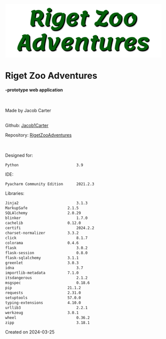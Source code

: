 ![RZA title image](static/assets/site-images/Title2.png)

# Riget Zoo Adventures
#### -prototype web application
<br>

Made by Jacob Carter
<br><br>

Github: [Jacob1Carter](https://github.com/Jacob1Carter)

Repository: [RigetZooAdventures](https://github.com/Jacob1Carter/RigetZooAdventures)

<br><br>
Designed for:

    Python                          3.9

IDE:

    Pyacharm Community Edition      2021.2.3

Libraries:

    Jinja2	                        3.1.3
    MarkupSafe	                2.1.5
    SQLAlchemy	                2.0.29
    blinker	                        1.7.0
    cachelib	                0.12.0
    certifi	                        2024.2.2
    charset-normalizer	        3.3.2
    click	                        8.1.7
    colorama	                0.4.6
    flask	                        3.0.2
    flask-session	                0.8.0
    flask-sqlalchemy	        3.1.1
    greenlet	                3.0.3
    idna	                        3.7
    importlib-metadata	        7.1.0
    itsdangerous	                2.1.2
    msgspec	                        0.18.6
    pip	                        21.1.2
    requests	                2.31.0
    setuptools	                57.0.0
    typing-extensions	        4.10.0
    urllib3	                        2.2.1
    werkzeug	                3.0.1
    wheel	                        0.36.2
    zipp	                        3.18.1

Created on 2024-03-25
